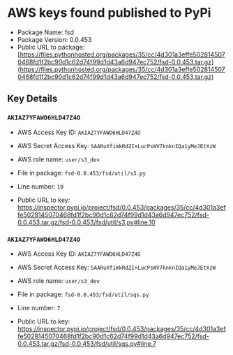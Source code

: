 # AWS keys found published to PyPi

* Package Name: fsd
* Package Version: 0.0.453
* Public URL to package: [https://files.pythonhosted.org/packages/35/cc/4d301a3effe5028145070468fd1f2bc90d1c62d74f99d1d43a6d947ec752/fsd-0.0.453.tar.gz](https://files.pythonhosted.org/packages/35/cc/4d301a3effe5028145070468fd1f2bc90d1c62d74f99d1d43a6d947ec752/fsd-0.0.453.tar.gz)

## Key Details

### `AKIAZ7YFAWD6HLD47Z4O`

* AWS Access Key ID: `AKIAZ7YFAWD6HLD47Z4O`
* AWS Secret Access Key: `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` 
* AWS role name: `user/s3_dev`
* File in package: `fsd-0.0.453/fsd/util/s3.py`
* Line number: `10`

* Public URL to key: https://inspector.pypi.io/project/fsd/0.0.453/packages/35/cc/4d301a3effe5028145070468fd1f2bc90d1c62d74f99d1d43a6d947ec752/fsd-0.0.453.tar.gz/fsd-0.0.453/fsd/util/s3.py#line.10



### `AKIAZ7YFAWD6HLD47Z4O`

* AWS Access Key ID: `AKIAZ7YFAWD6HLD47Z4O`
* AWS Secret Access Key: `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` 
* AWS role name: `user/s3_dev`
* File in package: `fsd-0.0.453/fsd/util/sqs.py`
* Line number: `7`

* Public URL to key: https://inspector.pypi.io/project/fsd/0.0.453/packages/35/cc/4d301a3effe5028145070468fd1f2bc90d1c62d74f99d1d43a6d947ec752/fsd-0.0.453.tar.gz/fsd-0.0.453/fsd/util/sqs.py#line.7


